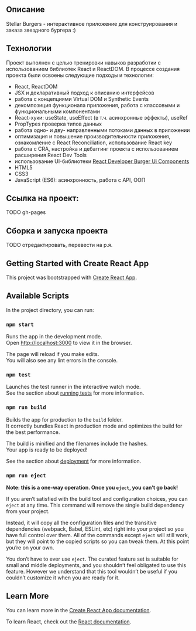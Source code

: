 ## Описание

Stellar Burgers - интерактивное приложение для конструирования и заказа звездного бургера :)

## Технологии

Проект выполнен с целью тренировки навыков разработки с использованием библиотек React и ReactDOM. В процессе создания проекта были освоены следующие подходы и технологии:

- React, ReactDOM
- JSX и декларативный подход к описанию интерфейсов
- работа с концепциями Virtual DOM и Synthetic Events
- декомпозиция функционала приложения, работа с классовыми и функциональными компонентами
- React-хуки: useState, useEffect (в т.ч. асинхронные эффекты), useRef
- PropTypes проверка типов данных
- работа одно- и дву- направленными потоками данных в приложении
- оптимизация и повышение производительности приложения, ознакомление с React Reconciliation, использование React key
- работа с CRA, настройка и дебаггинг проекта с использованием расширения React Dev Tools 
- использование UI-библиотеки [React Developer Burger Ui Components](https://yandex-praktikum.github.io/react-developer-burger-ui-components/docs/)
- HTML5
- CSS3
- JavaScript (ES6): асинхронность, работа с API, ООП

## Ссылка на проект:

TODO gh-pages

## Сборка и запуска проекта

TODO отредактировать, перевести на р.я.

## Getting Started with Create React App

This project was bootstrapped with [Create React App](https://github.com/facebook/create-react-app).

## Available Scripts

In the project directory, you can run:

### `npm start`

Runs the app in the development mode.\
Open [http://localhost:3000](http://localhost:3000) to view it in the browser.

The page will reload if you make edits.\
You will also see any lint errors in the console.

### `npm test`

Launches the test runner in the interactive watch mode.\
See the section about [running tests](https://facebook.github.io/create-react-app/docs/running-tests) for more information.

### `npm run build`

Builds the app for production to the `build` folder.\
It correctly bundles React in production mode and optimizes the build for the best performance.

The build is minified and the filenames include the hashes.\
Your app is ready to be deployed!

See the section about [deployment](https://facebook.github.io/create-react-app/docs/deployment) for more information.

### `npm run eject`

**Note: this is a one-way operation. Once you `eject`, you can’t go back!**

If you aren’t satisfied with the build tool and configuration choices, you can `eject` at any time. This command will remove the single build dependency from your project.

Instead, it will copy all the configuration files and the transitive dependencies (webpack, Babel, ESLint, etc) right into your project so you have full control over them. All of the commands except `eject` will still work, but they will point to the copied scripts so you can tweak them. At this point you’re on your own.

You don’t have to ever use `eject`. The curated feature set is suitable for small and middle deployments, and you shouldn’t feel obligated to use this feature. However we understand that this tool wouldn’t be useful if you couldn’t customize it when you are ready for it.

## Learn More

You can learn more in the [Create React App documentation](https://facebook.github.io/create-react-app/docs/getting-started).

To learn React, check out the [React documentation](https://reactjs.org/).
